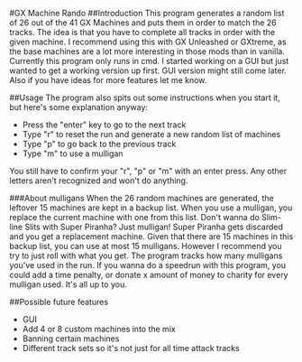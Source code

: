 #GX Machine Rando
##Introduction
This program generates a random list of 26 out of the 41 GX Machines and puts them in order to match the 26 tracks. The idea is that you have to complete all tracks in order with the given machine. I recommend using this with GX Unleashed or GXtreme, as the base machines are a lot more interesting in those mods than in vanilla.
Currently this program only runs in cmd. I started working on a GUI but just wanted to get a working version up first. GUI version might still come later. Also if you have ideas for more features let me know.

##Usage
The program also spits out some instructions when you start it, but here's some explanation anyway:

- Press the "enter" key to go to the next track
- Type "r" to reset the run and generate a new random list of machines
- Type "p" to go back to the previous track
- Type "m" to use a mulligan

You still have to confirm your "r", "p" or "m" with an enter press. Any other letters aren't recognized and won't do anything.

###About mulligans
When the 26 random machines are generated, the leftover 15 machines are kept in a backup list. When you use a mulligan, you replace the current machine with one from this list. Don't wanna do Slim-line Slits with Super Piranha? Just mulligan! Super Piranha gets discarded and you get a replacement machine. Given that there are 15 machines in this backup list, you can use at most 15 mulligans. However I recommend you try to just roll with what you get. The program tracks how many mulligans you've used in the run. If you wanna do a speedrun with this program, you could add a time penalty, or donate x amount of money to charity for every mulligan used. It's all up to you.

##Possible future features
- GUI
- Add 4 or 8 custom machines into the mix
- Banning certain machines
- Different track sets so it's not just for all time attack tracks